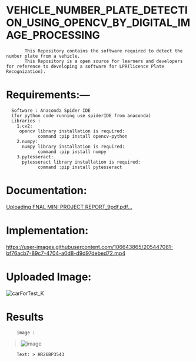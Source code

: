 <!--Minor_Project-->

# VEHICLE_NUMBER_PLATE_DETECTION_USING_OPENCV_BY_DIGITAL_IMAGE_PROCESSING
<!--
#  Abstract— 
><p>
           Vehicle Number plate detection plays a major role in many fields and areas.In this paper,a better and efficient method is 
           proposed to detect the vehicle number plate from an image.This method contains number plate recognization by using Open CV 
           and PYTESSERACT libraries.Open CV is used for taking image as input and converting image from RGB to grayscale,and detecting 
           numberplate by using Harr Cascadeclassifier and PYTESSERACT is used to convert the number plate image to list of words.  
</p>
-->
<!--   Explain about project --> 
           This Repository contains the software required to detect the number plate from a vehicle.
           This Repository is a open source for learners and developers for reference to developing a software for LPR(licence Plate Recognization).
           
<!--   Explain about project --> 
# Requirements:— 
> <p>
      Software : Anaconda Spider IDE
      (for python code running use spiderIDE from anaconda)
      Libraries : 
        1.cv2:
         opencv library installation is required:
                command :pip install opencv-python
        2.numpy:
          numpy library installation is required:
                command :pip install numpy
        3.pytesseract:
          pytesseract library installation is required:
                command :pip install pytesseract
     
  </p>
<!--
> <p>
     Files :
        1.xml file creation by reference :  https://medium.com/@vipulgote4/guide-to-make-custom-haar-cascade-xml-file-for-object-detection-with-opencv-6932e22c3f0e
  </p>
-->

<!--
# PPT : 
[VEHICLE PROJECT LAST 14.pptx](https://github.com/Srisrijakka1/VEHICLE_NUMBER_PLATE_DETECTION_USING_OPENCV_BY_DIGITAL_IMAGE_PROCESSING/files/10093117/VEHICLE.PROJECT.LAST.14.pptx)
-->


# Documentation:
[Uploading FNAL MINI PROJECT REPORT_9pdf.pdf…]()



# Implementation:


https://user-images.githubusercontent.com/106643865/205447081-bf76acb7-89c7-4704-a0d8-d9d97debed72.mp4



# Uploaded Image:
 
 ![carForTest_K](https://user-images.githubusercontent.com/106643865/203996275-920d3647-8c76-4d37-8804-9829c14f5a2a.jpg)

# Results
 
        image : 
        
  >![image](https://user-images.githubusercontent.com/106643865/203996773-891c8bc4-3764-4510-943a-7b92fb68c431.png)
 
        Text: > HR26BP3543
